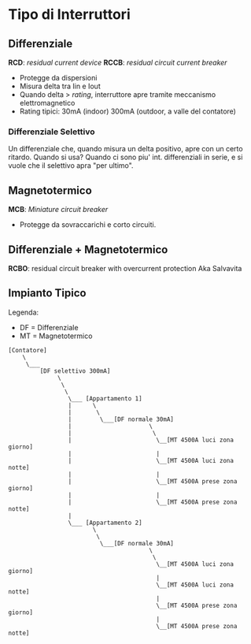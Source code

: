 # Tipo di Interruttori


## Differenziale
**RCD**: _residual current device_
**RCCB**: _residual circuit current breaker_

* Protegge da dispersioni
* Misura delta tra Iin e Iout
* Quando delta > *rating*, interruttore apre tramite meccanismo elettromagnetico
* Rating tipici: 30mA (indoor) 300mA (outdoor, a valle del contatore)

### Differenziale Selettivo

Un differenziale che, quando misura un delta positivo, apre con un certo ritardo.
Quando si usa? Quando ci sono piu' int. differenziali in serie, e si vuole che il
selettivo apra "per ultimo".


## Magnetotermico
**MCB**: _Miniature circuit breaker_

* Protegge da sovraccarichi e corto circuiti.

## Differenziale + Magnetotermico
**RCBO**: residual circuit breaker with overcurrent protection
Aka Salvavita

## Impianto Tipico

Legenda:

- DF = Differenziale
- MT = Magnetotermico


```
[Contatore]
    \
     \___
         [DF selettivo 300mA]
              \
               \
                \
                 \___ [Appartamento 1]
                 |      \
                 |       \
                 |        \___[DF normale 30mA]
                 |                      \
                 |                       \
                 |                        \__[MT 4500A luci zona giorno]
                 |                        |
                 |                        \__[MT 4500A luci zona notte]
                 |                        |
                 |                        \__[MT 4500A prese zona giorno]
                 |                        |
                 |                        \__[MT 4500A prese zona notte]
                 |
                 \___ [Appartamento 2]
                        \
                         \
                          \___[DF normale 30mA]
                                        \
                                         \
                                          \__[MT 4500A luci zona giorno]
                                          |
                                          \__[MT 4500A luci zona notte]
                                          |
                                          \__[MT 4500A prese zona giorno]
                                          |
                                          \__[MT 4500A prese zona notte]
```
